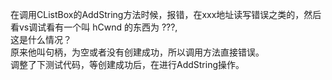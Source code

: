 在调用CListBox的AddString方法时候，报错，在xxx地址读写错误之类的，然后看vs调试看有一个叫 hCwnd 的东西为 ???,</br>
这是什么情况？</br>
原来他叫句柄，为空或者没有创建成功，所以调用方法直接错误。</br>
调整了下测试代码，等创建成功后，在进行AddString操作。</br>
